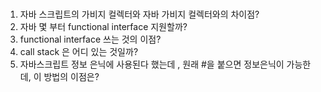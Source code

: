 # 

1. 자바 스크립트의 가비지 컬렉터와 자바 가비지 컬렉터와의 차이점?
2. 자바 몇 부터 functional interface 지원할까?
3. functional interface 쓰는 것의 이점?
4. call stack 은 어디 있는 것일까?
5. 자바스크립트 정보 은닉에 사용된다 했는데 , 원래 #을 붙으면 정보은닉이 가능한데, 이 방법의 이점은?
